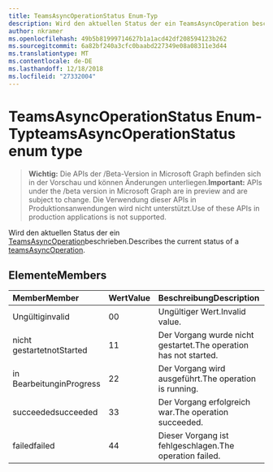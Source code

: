 ```yaml
---
title: TeamsAsyncOperationStatus Enum-Typ
description: Wird den aktuellen Status der ein TeamsAsyncOperation beschrieben.
author: nkramer
ms.openlocfilehash: 49b5b81999714627b1a1acd42df208594123b262
ms.sourcegitcommit: 6a82bf240a3cfc0baabd227349e08a08311e3d44
ms.translationtype: MT
ms.contentlocale: de-DE
ms.lasthandoff: 12/18/2018
ms.locfileid: "27332004"
---
```

# <a name="teamsasyncoperationstatus-enum-type"></a><span data-ttu-id="868f4-103">TeamsAsyncOperationStatus Enum-Typ</span><span class="sxs-lookup"><span data-stu-id="868f4-103">teamsAsyncOperationStatus enum type</span></span>

> <span data-ttu-id="868f4-104">**Wichtig:** Die APIs der /Beta-Version in Microsoft Graph befinden sich in der Vorschau und können Änderungen unterliegen.</span><span class="sxs-lookup"><span data-stu-id="868f4-104">**Important:** APIs under the /beta version in Microsoft Graph are in preview and are subject to change.</span></span> <span data-ttu-id="868f4-105">Die Verwendung dieser APIs in Produktionsanwendungen wird nicht unterstützt.</span><span class="sxs-lookup"><span data-stu-id="868f4-105">Use of these APIs in production applications is not supported.</span></span>

<span data-ttu-id="868f4-106">Wird den aktuellen Status der ein [TeamsAsyncOperation](teamsasyncoperation.md)beschrieben.</span><span class="sxs-lookup"><span data-stu-id="868f4-106">Describes the current status of a [teamsAsyncOperation](teamsasyncoperation.md).</span></span>

## <a name="members"></a><span data-ttu-id="868f4-107">Elemente</span><span class="sxs-lookup"><span data-stu-id="868f4-107">Members</span></span>

| <span data-ttu-id="868f4-108">Member</span><span class="sxs-lookup"><span data-stu-id="868f4-108">Member</span></span> | <span data-ttu-id="868f4-109">Wert</span><span class="sxs-lookup"><span data-stu-id="868f4-109">Value</span></span>| <span data-ttu-id="868f4-110">Beschreibung</span><span class="sxs-lookup"><span data-stu-id="868f4-110">Description</span></span> |
|:---------------|:--------|:----------|
|<span data-ttu-id="868f4-111">Ungültig</span><span class="sxs-lookup"><span data-stu-id="868f4-111">invalid</span></span>|<span data-ttu-id="868f4-112">0</span><span class="sxs-lookup"><span data-stu-id="868f4-112">0</span></span>|<span data-ttu-id="868f4-113">Ungültiger Wert.</span><span class="sxs-lookup"><span data-stu-id="868f4-113">Invalid value.</span></span>|
|<span data-ttu-id="868f4-114">nicht gestartet</span><span class="sxs-lookup"><span data-stu-id="868f4-114">notStarted</span></span>|<span data-ttu-id="868f4-115">1</span><span class="sxs-lookup"><span data-stu-id="868f4-115">1</span></span>|<span data-ttu-id="868f4-116">Der Vorgang wurde nicht gestartet.</span><span class="sxs-lookup"><span data-stu-id="868f4-116">The operation has not started.</span></span>|
|<span data-ttu-id="868f4-117">in Bearbeitung</span><span class="sxs-lookup"><span data-stu-id="868f4-117">inProgress</span></span>|<span data-ttu-id="868f4-118">2</span><span class="sxs-lookup"><span data-stu-id="868f4-118">2</span></span>|<span data-ttu-id="868f4-119">Der Vorgang wird ausgeführt.</span><span class="sxs-lookup"><span data-stu-id="868f4-119">The operation is running.</span></span>|
|<span data-ttu-id="868f4-120">succeeded</span><span class="sxs-lookup"><span data-stu-id="868f4-120">succeeded</span></span>|<span data-ttu-id="868f4-121">3</span><span class="sxs-lookup"><span data-stu-id="868f4-121">3</span></span>|<span data-ttu-id="868f4-122">Der Vorgang erfolgreich war.</span><span class="sxs-lookup"><span data-stu-id="868f4-122">The operation succeeded.</span></span>|
|<span data-ttu-id="868f4-123">failed</span><span class="sxs-lookup"><span data-stu-id="868f4-123">failed</span></span>|<span data-ttu-id="868f4-124">4</span><span class="sxs-lookup"><span data-stu-id="868f4-124">4</span></span>|<span data-ttu-id="868f4-125">Dieser Vorgang ist fehlgeschlagen.</span><span class="sxs-lookup"><span data-stu-id="868f4-125">The operation failed.</span></span>|